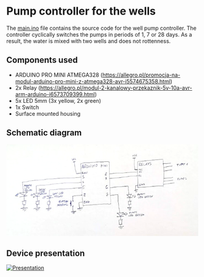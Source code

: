 # Pump controller for the wells

The [main.ino](main.ino) file contains the source code for the well pump controller. The controller cyclically switches the pumps in periods of 1, 7 or 28 days. As a result, the water is mixed with two wells and does not rottenness.

Components used
---------------

* ARDUINO PRO MINI ATMEGA328 (https://allegro.pl/promocja-na-modul-arduino-pro-mini-z-atmega328-avr-i5574675358.html)
* 2x Relay (https://allegro.pl/modul-2-kanalowy-przekaznik-5v-10a-avr-arm-arduino-i6573709399.html)
* 5x LED 5mm (3x yellow, 2x green)
* 1x Switch
* Surface mounted housing

Schematic diagram
-----------------

![Schematic diagram](schema.png)

Device presentation
-------------------

[![Presentation](https://img.youtube.com/vi/mslES55ITuQ/0.jpg)](https://youtu.be/mslES55ITuQ)
